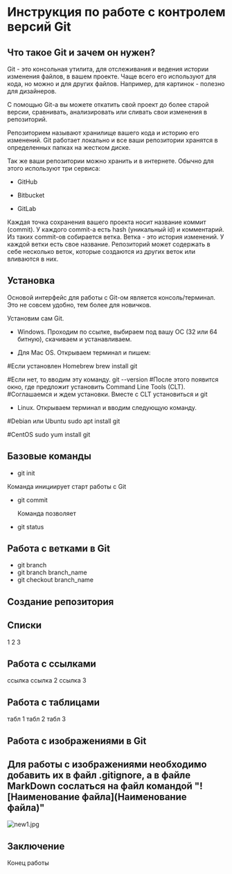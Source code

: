 # Инструкция по работе с контролем версий Git

## Что такое Git и зачем он нужен?
Git - это консольная утилита, для отслеживания и ведения истории изменения файлов, в вашем проекте. Чаще всего его используют для кода, но можно и для других файлов. Например, для картинок - полезно для дизайнеров.

С помощью Git-a вы можете откатить свой проект до более старой версии, сравнивать, анализировать или сливать свои изменения в репозиторий.

Репозиторием называют хранилище вашего кода и историю его изменений. Git работает локально и все ваши репозитории хранятся в определенных папках на жестком диске.

Так же ваши репозитории можно хранить и в интернете. Обычно для этого используют три сервиса:

- GitHub

- Bitbucket

- GitLab

Каждая точка сохранения вашего проекта носит название коммит (commit). У каждого commit-a есть hash (уникальный id) и комментарий. Из таких commit-ов собирается ветка. Ветка - это история изменений. У каждой ветки есть свое название. Репозиторий может содержать в себе несколько веток, которые создаются из других веток или вливаются в них.

## Установка
Основой интерфейс для работы с Git-ом является консоль/терминал. Это не совсем удобно, тем более для новичков.

Установим сам Git.

* Windows. Проходим по ссылке, выбираем под вашу ОС (32 или 64 битную), скачиваем и устанавливаем.

* Для Mac OS. Открываем терминал и пишем:

#Если установлен Homebrew
brew install git

#Если нет, то вводим эту команду. 
git --version
#После этого появится окно, где предложит установить Command Line Tools (CLT).
#Соглашаемся и ждем установки. Вместе с CLT установиться и git

* Linux. Открываем терминал и вводим следующую команду.

#Debian или Ubuntu
sudo apt install git

#CentOS
sudo yum install git

## Базовые команды

* git init

Команда инициирует старт работы с   Git

* git commit

  Команда позволяет 
* git status

## Работа с ветками в Git

- git branch
- git branch branch_name
- git checkout branch_name

## Создание репозитория

## Списки
1
2
3


## Работа с ссылками
ссылка
ссылка 2
ссылка 3
## Работа с таблицами
табл 1
табл 2
табл 3

## Работа с изображениями в Git

## Для работы с изображениями необходимо добавить их в файл .gitignore, а в файле MarkDown сослаться на файл командой "![Наименование файла](Наименование файла)"
![new1.jpg](new1.jpg)



## Заключение
Конец работы
